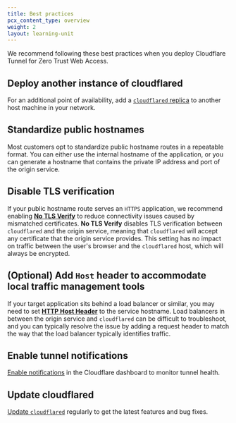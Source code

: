 ```yaml
---
title: Best practices
pcx_content_type: overview
weight: 2
layout: learning-unit
---
```


We recommend following these best practices when you deploy Cloudflare Tunnel for Zero Trust Web Access.

## Deploy another instance of cloudflared

For an additional point of availability, add a [`cloudflared` replica](/cloudflare-one/connections/connect-networks/deploy-tunnels/deploy-cloudflared-replicas/) to another host machine in your network.

## Standardize public hostnames

Most customers opt to standardize public hostname routes in a repeatable format. You can either use the internal hostname of the application, or you can generate a hostname that contains the private IP address and port of the origin service.

## Disable TLS verification

If your public hostname route serves an `HTTPS` application, we recommend enabling [**No TLS Verify**](/cloudflare-one/connections/connect-networks/configure-tunnels/origin-configuration/#notlsverify) to reduce connectivity issues caused by mismatched certificates. **No TLS Verify** disables TLS verification between `cloudflared` and the origin service, meaning that `cloudflared` will accept any certificate that the origin service provides. This setting has no impact on traffic between the user's browser and the `cloudflared` host, which will always be encrypted.

## (Optional) Add `Host` header to accommodate local traffic management tools

If your target application sits behind a load balancer or similar, you may need to set [**HTTP Host Header**](/cloudflare-one/connections/connect-networks/configure-tunnels/origin-configuration/#httphostheader) to the service hostname. Load balancers in between the origin service and `cloudflared` can be difficult to troubleshoot, and you can typically resolve the issue by adding a request header to match the way that the load balancer typically identifies traffic.

## Enable tunnel notifications

[Enable notifications](/cloudflare-one/connections/connect-networks/monitor-tunnels/notifications/) in the Cloudflare dashboard to monitor tunnel health.

## Update cloudflared

[Update `cloudflared`](/cloudflare-one/connections/connect-networks/downloads/update-cloudflared/) regularly to get the latest features and bug fixes.
